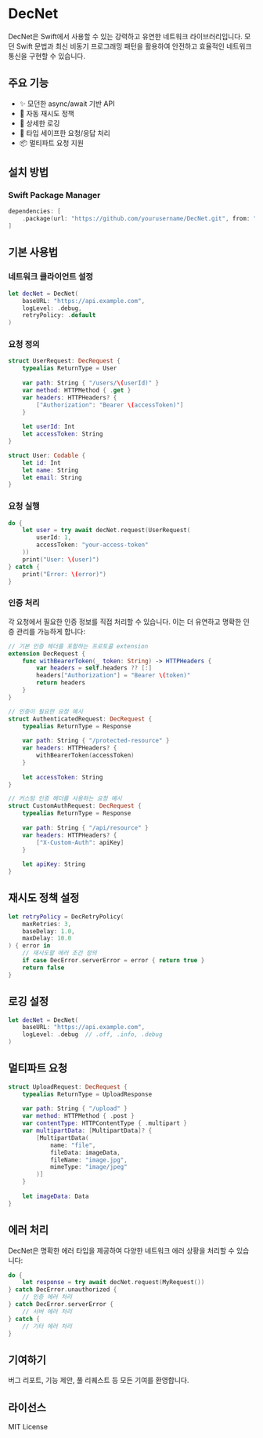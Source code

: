 # DecNet

DecNet은 Swift에서 사용할 수 있는 강력하고 유연한 네트워크 라이브러리입니다. 모던 Swift 문법과 최신 비동기 프로그래밍 패턴을 활용하여 안전하고 효율적인 네트워크 통신을 구현할 수 있습니다.

## 주요 기능

- ✨ 모던한 async/await 기반 API
- 🔄 자동 재시도 정책
- 📝 상세한 로깅
- 🎯 타입 세이프한 요청/응답 처리
- 📦 멀티파트 요청 지원

## 설치 방법

### Swift Package Manager

```swift
dependencies: [
    .package(url: "https://github.com/yourusername/DecNet.git", from: "1.0.0")
]
```

## 기본 사용법

### 네트워크 클라이언트 설정

```swift
let decNet = DecNet(
    baseURL: "https://api.example.com",
    logLevel: .debug,
    retryPolicy: .default
)
```

### 요청 정의

```swift
struct UserRequest: DecRequest {
    typealias ReturnType = User
    
    var path: String { "/users/\(userId)" }
    var method: HTTPMethod { .get }
    var headers: HTTPHeaders? {
        ["Authorization": "Bearer \(accessToken)"]
    }
    
    let userId: Int
    let accessToken: String
}

struct User: Codable {
    let id: Int
    let name: String
    let email: String
}
```

### 요청 실행

```swift
do {
    let user = try await decNet.request(UserRequest(
        userId: 1,
        accessToken: "your-access-token"
    ))
    print("User: \(user)")
} catch {
    print("Error: \(error)")
}
```

### 인증 처리

각 요청에서 필요한 인증 정보를 직접 처리할 수 있습니다. 이는 더 유연하고 명확한 인증 관리를 가능하게 합니다:

```swift
// 기본 인증 헤더를 포함하는 프로토콜 extension
extension DecRequest {
    func withBearerToken(_ token: String) -> HTTPHeaders {
        var headers = self.headers ?? [:]
        headers["Authorization"] = "Bearer \(token)"
        return headers
    }
}

// 인증이 필요한 요청 예시
struct AuthenticatedRequest: DecRequest {
    typealias ReturnType = Response
    
    var path: String { "/protected-resource" }
    var headers: HTTPHeaders? {
        withBearerToken(accessToken)
    }
    
    let accessToken: String
}

// 커스텀 인증 헤더를 사용하는 요청 예시
struct CustomAuthRequest: DecRequest {
    typealias ReturnType = Response
    
    var path: String { "/api/resource" }
    var headers: HTTPHeaders? {
        ["X-Custom-Auth": apiKey]
    }
    
    let apiKey: String
}
```

## 재시도 정책 설정

```swift
let retryPolicy = DecRetryPolicy(
    maxRetries: 3,
    baseDelay: 1.0,
    maxDelay: 10.0
) { error in
    // 재시도할 에러 조건 정의
    if case DecError.serverError = error { return true }
    return false
}
```

## 로깅 설정

```swift
let decNet = DecNet(
    baseURL: "https://api.example.com",
    logLevel: .debug  // .off, .info, .debug
)
```

## 멀티파트 요청

```swift
struct UploadRequest: DecRequest {
    typealias ReturnType = UploadResponse
    
    var path: String { "/upload" }
    var method: HTTPMethod { .post }
    var contentType: HTTPContentType { .multipart }
    var multipartData: [MultipartData]? {
        [MultipartData(
            name: "file",
            fileData: imageData,
            fileName: "image.jpg",
            mimeType: "image/jpeg"
        )]
    }
    
    let imageData: Data
}
```

## 에러 처리

DecNet은 명확한 에러 타입을 제공하여 다양한 네트워크 에러 상황을 처리할 수 있습니다:

```swift
do {
    let response = try await decNet.request(MyRequest())
} catch DecError.unauthorized {
    // 인증 에러 처리
} catch DecError.serverError {
    // 서버 에러 처리
} catch {
    // 기타 에러 처리
}
```

## 기여하기

버그 리포트, 기능 제안, 풀 리퀘스트 등 모든 기여를 환영합니다.

## 라이선스

MIT License
